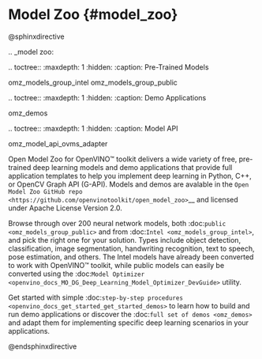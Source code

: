 # Model Zoo {#model_zoo}

@sphinxdirective

.. _model zoo:

.. toctree::
   :maxdepth: 1
   :hidden:
   :caption: Pre-Trained Models
   
   omz_models_group_intel
   omz_models_group_public

.. toctree::
   :maxdepth: 1
   :hidden:
   :caption: Demo Applications

   omz_demos

.. toctree::
   :maxdepth: 1
   :hidden:
   :caption: Model API

   omz_model_api_ovms_adapter


Open Model Zoo for OpenVINO™ toolkit delivers a wide variety of free, pre-trained deep learning models and demo applications that provide full application templates to help you implement deep learning in Python, C++, or OpenCV Graph API (G-API). Models and demos are avalable in the `Open Model Zoo GitHub repo <https://github.com/openvinotoolkit/open_model_zoo>`__ and licensed under Apache License Version 2.0. 

Browse through over 200 neural network models, both :doc:`public <omz_models_group_public>` and from :doc:`Intel <omz_models_group_intel>`, and pick the right one for your solution. Types include object detection, classification, image segmentation, handwriting recognition, text to speech, pose estimation, and others. The Intel models have already been converted to work with OpenVINO™ toolkit, while public models can easily be converted using the :doc:`Model Optimizer <openvino_docs_MO_DG_Deep_Learning_Model_Optimizer_DevGuide>` utility.

Get started with simple :doc:`step-by-step procedures <openvino_docs_get_started_get_started_demos>` to learn how to build and run demo applications or discover the :doc:`full set of demos <omz_demos>` and adapt them for implementing specific deep learning scenarios in your applications.

@endsphinxdirective